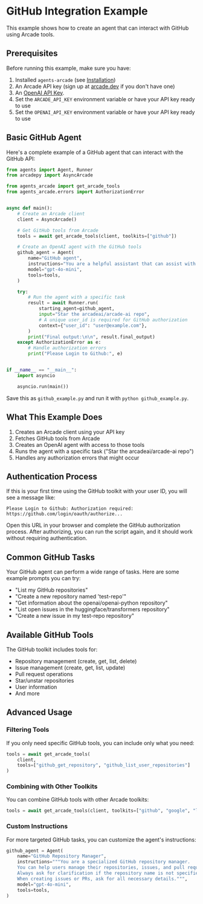 # GitHub Integration Example

This example shows how to create an agent that can interact with GitHub using Arcade tools.

## Prerequisites

Before running this example, make sure you have:

1. Installed `agents-arcade` (see [Installation](installation.md))
2. An Arcade API key (sign up at [arcade.dev](https://arcade.dev) if you don't have one)
3. An [OpenAI API Key](https://platform.openai.com/docs/libraries#create-and-export-an-api-key).
4. Set the `ARCADE_API_KEY` environment variable or have your API key ready to use
5. Set the `OPENAI_API_KEY` environment variable or have your API key ready to use

## Basic GitHub Agent

Here's a complete example of a GitHub agent that can interact with the GitHub API:

```python
from agents import Agent, Runner
from arcadepy import AsyncArcade

from agents_arcade import get_arcade_tools
from agents_arcade.errors import AuthorizationError


async def main():
    # Create an Arcade client
    client = AsyncArcade()

    # Get GitHub tools from Arcade
    tools = await get_arcade_tools(client, toolkits=["github"])

    # Create an OpenAI agent with the GitHub tools
    github_agent = Agent(
        name="GitHub agent",
        instructions="You are a helpful assistant that can assist with GitHub API calls.",
        model="gpt-4o-mini",
        tools=tools,
    )

    try:
        # Run the agent with a specific task
        result = await Runner.run(
            starting_agent=github_agent,
            input="Star the arcadeai/arcade-ai repo",
            # A unique user_id is required for GitHub authorization
            context={"user_id": "user@example.com"},
        )
        print("Final output:\n\n", result.final_output)
    except AuthorizationError as e:
        # Handle authorization errors
        print("Please Login to Github:", e)


if __name__ == "__main__":
    import asyncio

    asyncio.run(main())
```

Save this as `github_example.py` and run it with `python github_example.py`.

## What This Example Does

1. Creates an Arcade client using your API key
2. Fetches GitHub tools from Arcade
3. Creates an OpenAI agent with access to those tools
4. Runs the agent with a specific task ("Star the arcadeai/arcade-ai repo")
5. Handles any authorization errors that might occur

## Authentication Process

If this is your first time using the GitHub toolkit with your user ID, you will see a message like:

```
Please Login to Github: Authorization required: https://github.com/login/oauth/authorize...
```

Open this URL in your browser and complete the GitHub authorization process. After authorizing, you can run the script again, and it should work without requiring authentication.

## Common GitHub Tasks

Your GitHub agent can perform a wide range of tasks. Here are some example prompts you can try:

-   "List my GitHub repositories"
-   "Create a new repository named 'test-repo'"
-   "Get information about the openai/openai-python repository"
-   "List open issues in the huggingface/transformers repository"
-   "Create a new issue in my test-repo repository"

## Available GitHub Tools

The GitHub toolkit includes tools for:

-   Repository management (create, get, list, delete)
-   Issue management (create, get, list, update)
-   Pull request operations
-   Star/unstar repositories
-   User information
-   And more

## Advanced Usage

### Filtering Tools

If you only need specific GitHub tools, you can include only what you need:

```python
tools = await get_arcade_tools(
    client,
    tools=["github_get_repository", "github_list_user_repositories"]
)
```

### Combining with Other Toolkits

You can combine GitHub tools with other Arcade toolkits:

```python
tools = await get_arcade_tools(client, toolkits=["github", "google", "linkedin"])
```

### Custom Instructions

For more targeted GitHub tasks, you can customize the agent's instructions:

```python
github_agent = Agent(
    name="GitHub Repository Manager",
    instructions="""You are a specialized GitHub repository manager.
    You can help users manage their repositories, issues, and pull requests.
    Always ask for clarification if the repository name is not specified.
    When creating issues or PRs, ask for all necessary details.""",
    model="gpt-4o-mini",
    tools=tools,
)
```
